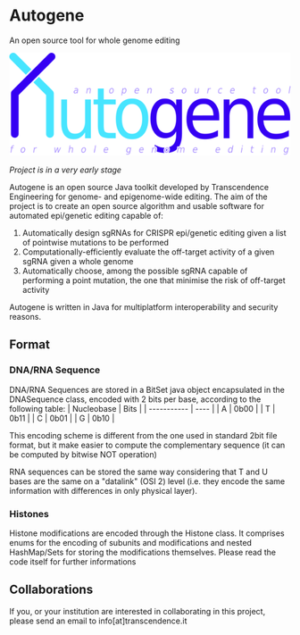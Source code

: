 # Autogene
An open source tool for whole genome editing

![Logo](autogene_logo.png)

*Project is in a very early stage*

Autogene is an open source Java toolkit developed by Transcendence Engineering for genome- and epigenome-wide editing. The aim of the project is to create an open source algorithm and usable software for automated epi/genetic editing capable of:
1. Automatically design sgRNAs for CRISPR epi/genetic editing given a list of pointwise mutations to be performed
2. Computationally-efficiently evaluate the off-target activity of a given sgRNA given a whole genome
3. Automatically choose, among the possible sgRNA capable of performing a point mutation, the one that minimise the risk of off-target activity

Autogene is written in Java for multiplatform interoperability and security reasons.

## Format
### DNA/RNA Sequence
DNA/RNA Sequences are stored in a BitSet java object encapsulated in the DNASequence class, encoded with 2 bits per base, according to the following table:
| Nucleobase  | Bits |
| ----------- | ---- |
| A | 0b00 |
| T | 0b11 |
| C | 0b01 |
| G | 0b10 |

This encoding scheme is different from the one used in standard 2bit file format, but it make easier to compute the complementary sequence (it can be computed by bitwise NOT operation)

RNA sequences can be stored the same way considering that T and U bases are the same on a "datalink" (OSI 2) level (i.e. they encode the same information with differences in only physical layer).

### Histones
Histone modifications are encoded through the Histone class. It comprises enums for the encoding of subunits and modifications and nested HashMap/Sets for storing the modifications themselves. Please read the code itself for further informations

## Collaborations
If you, or your institution are interested in collaborating in this project, please send an email to info[at]transcendence.it

